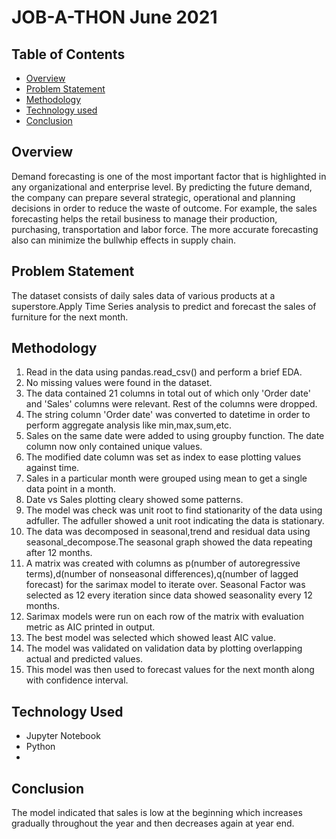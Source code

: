 # JOB-A-THON June 2021
## Table of Contents
- [Overview](#Overview)
- [Problem Statement](#Problem-Statement)
- [Methodology](#Methodology)
- [Technology used](#Technology-Used)
- [Conclusion](#Conclusion)


## Overview
Demand forecasting is one of the most important factor that is highlighted in any organizational and
enterprise level. By predicting the future demand, the company can prepare several strategic, operational and
planning decisions in order to reduce the waste of outcome. For example, the sales forecasting helps the retail
business to manage their production, purchasing, transportation and labor force. The more accurate
forecasting also can minimize the bullwhip effects in supply chain.

## Problem Statement
The dataset consists of daily sales data of various products at a superstore.Apply Time Series analysis to predict and forecast the sales of furniture
for the next month.

## Methodology
1) Read in the data using pandas.read_csv() and perform a brief EDA.
2) No missing values were found in the dataset.
3) The data contained 21 columns in total out of which only 'Order date' and 'Sales' columns were relevant. Rest of the columns were dropped.
4) The string column 'Order date' was converted to datetime in order to perform aggregate analysis like min,max,sum,etc.
5) Sales on the same date were added to using groupby function. The date column now only contained unique values.
6) The modified date column was set as index to ease plotting values against time.
7) Sales in a particular month were grouped using mean to get a single data point in a month.
8) Date vs Sales plotting cleary showed some patterns.
9) The model was check was unit root to find stationarity of the data using adfuller. The adfuller showed a unit root indicating the data is stationary.
10) The data was decomposed in seasonal,trend and residual data using seasonal_decompose.The seasonal graph showed the data repeating after 12 months.
11) A matrix was created with columns as p(number of autoregressive terms),d(number of nonseasonal differences),q(number of lagged forecast) 
    for the sarimax model to iterate over. Seasonal Factor was selected as 12 every iteration since data showed seasonality every 12 months.
12) Sarimax models were run on each row of the matrix with evaluation metric as AIC printed in output.
13) The best model was selected which showed least AIC value. 
14) The model was validated on validation data by plotting overlapping actual and predicted values.
15) This model was then used to forecast values for the next month along with confidence interval.

## Technology Used
- Jupyter Notebook
- Python
- 
## Conclusion
The model indicated that sales is low at the beginning which increases gradually throughout the year and then decreases again at year end.

